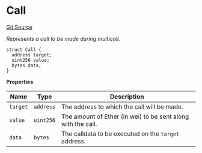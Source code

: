 # Call
[Git Source](https://github.com/matter-labs/zksync-contracts/blob/a1506a91fd7e3b73aa6fe10caf12e32f39e26211/contracts/l1-contracts/governance/Common.sol)

*Represents a call to be made during multicall.*


```solidity
struct Call {
  address target;
  uint256 value;
  bytes data;
}
```

**Properties**

|Name|Type|Description|
|----|----|-----------|
|`target`|`address`|The address to which the call will be made.|
|`value`|`uint256`|The amount of Ether (in wei) to be sent along with the call.|
|`data`|`bytes`|The calldata to be executed on the `target` address.|

